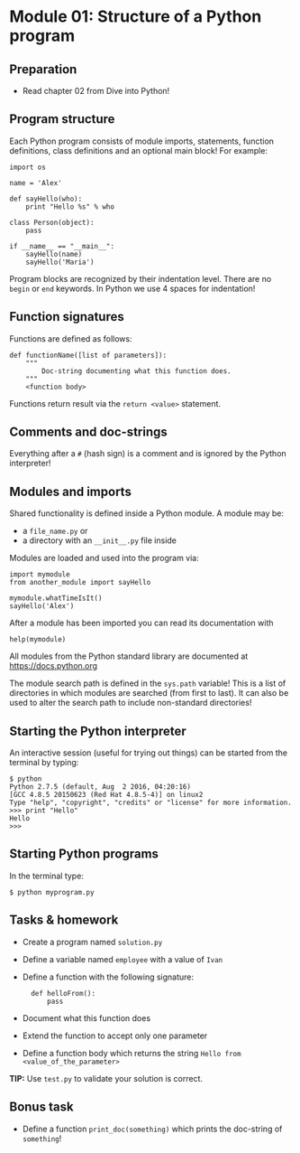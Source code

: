 # Module 01: Structure of a Python program

## Preparation

* Read chapter 02 from Dive into Python!

## Program structure

Each Python program consists of module imports, statements, function definitions,
class definitions and an optional main block! For example:

    import os

    name = 'Alex'

    def sayHello(who):
        print "Hello %s" % who

    class Person(object):
        pass

    if __name__ == "__main__":
        sayHello(name)
        sayHello('Maria')


Program blocks are recognized by their indentation level. There are no `begin` or `end`
keywords. In Python we use 4 spaces for indentation!


## Function signatures

Functions are defined as follows:

    def functionName([list of parameters]):
        """
            Doc-string documenting what this function does.
        """
        <function body>

Functions return result via the `return <value>` statement.

## Comments and doc-strings

Everything after a `#` (hash sign) is a comment and is ignored by the Python interpreter!

## Modules and imports

Shared functionality is defined inside a Python module. A module may be:

- a `file_name.py` or
- a directory with an `__init__.py` file inside

Modules are loaded and used into the program via:

    import mymodule
    from another_module import sayHello

    mymodule.whatTimeIsIt()
    sayHello('Alex')

After a module has been imported you can read its documentation with

    help(mymodule)

All modules from the Python standard library are documented at https://docs.python.org

The module search path is defined in the `sys.path` variable! This is a list of
directories in which modules are searched (from first to last). It can also be used
to alter the search path to include non-standard directories!

## Starting the Python interpreter

An interactive session (useful for trying out things) can be started from the
terminal by typing:

    $ python
    Python 2.7.5 (default, Aug  2 2016, 04:20:16)
    [GCC 4.8.5 20150623 (Red Hat 4.8.5-4)] on linux2
    Type "help", "copyright", "credits" or "license" for more information.
    >>> print "Hello"
    Hello
    >>>


## Starting Python programs

In the terminal type:

    $ python myprogram.py


## Tasks & homework

* Create a program named `solution.py`
* Define a variable named `employee` with a value of `Ivan`
* Define a function with the following signature:

        def helloFrom():
            pass

* Document what this function does
* Extend the function to accept only one parameter
* Define a function body which returns the string `Hello from <value_of_the_parameter>`

**TIP:** Use `test.py` to validate your solution is correct.

## Bonus task

* Define a function `print_doc(something)` which prints
  the doc-string of `something`!

